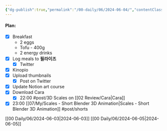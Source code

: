 ```yaml
---
{"dg-publish":true,"permalink":"/00-daily/06/2024-06-04/","contentClasses":"daily Tuesday page-white","noteIcon":"","created":"2025-01-21T01:20:16.013+10:00","updated":"2025-01-21T15:25:25.302+10:00"}
---
```


#### Plan:
- [x] Breakfast
	- 2 eggs
	- Tofu - 400g
	- 2 energy drinks
- [x] Log meals to **필라이즈**
	- [x] Twitter
- [x] Kinopio
- [x] Upload thumbnails
	- [x] Post on Twitter
- [x] Update Notion art course
- [x] Download Cara
	- [x] 22:00 #post/3D Scales on [[02 Review/Cara\|Cara]]
- [x] 23:00 [[07/My/Scales - Short Blender 3D Animation\|Scales - Short Blender 3D Animation]] #post/shorts

[[00 Daily/06/2024-06-03\|2024-06-03]]
[[00 Daily/06/2024-06-05\|2024-06-05]]